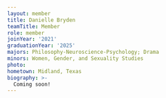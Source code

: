 ```yaml
---
layout: member
title: Danielle Bryden
teamTitle: Member
role: member
joinYear: '2021'
graduationYear: '2025'
majors: Philosophy-Neuroscience-Psychology; Drama
minors: Women, Gender, and Sexuality Studies
photo: 
hometown: Midland, Texas
biography: >-
  Coming soon!
---
```

